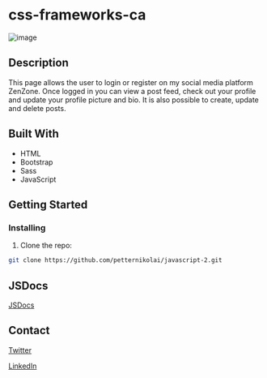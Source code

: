# css-frameworks-ca

![image](https://github.com/petternikolai/css-frameworks-ca/assets/116467779/376031e8-d3dc-4abe-a038-cff71dfc93e8)

## Description

This page allows the user to login or register on my social media platform ZenZone. Once logged in you can view a post feed, check out your profile and update your profile picture and bio. It is also possible to create, update and delete posts.

## Built With

- HTML
- Bootstrap
- Sass
- JavaScript

## Getting Started

### Installing

1. Clone the repo:

```bash
git clone https://github.com/petternikolai/javascript-2.git
```

## JSDocs

[JSDocs](https://js2-jsdocs-zenzone.netlify.app)

## Contact

[Twitter](https://twitter.com/petternikolai94)

[LinkedIn](https://www.linkedin.com/in/petter-nikolai-kristoffersen-a829a41b8/)

